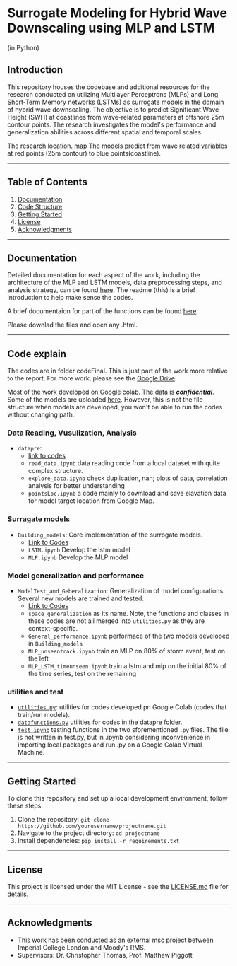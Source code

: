 # Surrogate Modeling for Hybrid Wave Downscaling using MLP and LSTM

(in Python)

## Introduction

This repository houses the codebase and additional resources for the research conducted on utilizing Multilayer Perceptrons (MLPs) and Long Short-Term Memory networks (LSTMs) as surrogate models in the domain of hybrid wave downscaling. The objective is to predict Significant Wave Height (SWH) at coastlines from wave-related parameters at offshore 25m contour points. The research investigates the model's performance and generalization abilities across different spatial and temporal scales.

The research location. [map](https://github.com/ese-msc-2022/irp-sm1122/blob/main/codeFinal/datapre/map.html) The models predict from wave related variables at red points (25m contour) to blue points(coastline). 

---

## Table of Contents

1. [Documentation](#documentation)
2. [Code Structure](#code-structure)
3. [Getting Started](#getting-started)
4. [License](#license)
5. [Acknowledgments](#acknowledgments)

---

## Documentation

Detailed documentation for each aspect of the work, including the architecture of the MLP and LSTM models, data preprocessing steps, and analysis strategy, can be found [here](https://github.com/ese-msc-2022/irp-sm1122/blob/main/reports/sm1122-finalreport.pdf). The readme (this) is a brief introduction to help make sense the codes. 

A brief documentaion for part of the functions can be found [here](https://github.com/ese-msc-2022/irp-sm1122/tree/main/codeFinal/doc/build/html). 

Please downlad the files and open any .html.

---

## Code explain

The codes are in folder codeFinal. This is just part of the work more relative to the report. For more work, please see the [Google Drive](https://drive.google.com/drive/folders/1l__vH-LfxBH7RtKKLTlmnXzO2cO7QeSU?usp=drive_link).

Most of the work developed on Google colab.
The data is ***confidential***.
Some of the models are uploaded [here](https://github.com/ese-msc-2022/irp-sm1122/tree/main/codeFinal/models). However, this is not the file structure when models are developed, you won't be able to run the codes without changing path.

### Data Reading, Vusulization, Analysis
- `datapre`:
  - [link to codes](https://github.com/ese-msc-2022/irp-sm1122/tree/main/codeFinal/datapre)
  - `read_data.ipynb` data reading code from a local dataset with quite complex structure.
  - `explore_data.ipynb` check duplication, nan; plots of data, correlation analysis for better understanding 
  - `pointsLoc.ipynb` a code mainly to download and save elavation data for model target location from Google Map.
    
### Surragate models
- `Building_models`: Core implementation of the surrogate models.
  - [Link to Codes](https://github.com/ese-msc-2022/irp-sm1122/tree/main/codeFinal/Building_models)
  - `LSTM.ipynb` Develop the lstm model
  - `MLP.ipynb` Develop the MLP model

### Model generalization and performance
- `ModelTest_and_Geberalization`: Generalization of model configurations. Several new models are trained and tested.
  - [Link to Codes](https://github.com/ese-msc-2022/irp-sm1122/tree/main/codeFinal/ModelTest_and_Generalization)
  - `space_generalization`  as its name. Note, the functions and classes in these codes are not all merged into `utilities.py` as they are context-specific. 
  - `General_performance.ipynb` performace of the two models developed in `Building_models` 
  - `MLP_unseentrack.ipynb` train an MLP on 80% of storm event, test on the left
  - `MLP_LSTM_timeunseen.ipynb` train a lstm and mlp on the initial 80% of the time series, test on the remaining

### utilities and test
  - [`utilities.py`](https://github.com/ese-msc-2022/irp-sm1122/blob/main/codeFinal/utilities.py): utilities for codes developed pn Google Colab (codes that train/run models).
  - [`datafunctions.py`](https://github.com/ese-msc-2022/irp-sm1122/blob/main/codeFinal/datapre/data_functions.py) utilities for codes in the datapre folder.
  - [`test.ipynb`](https://github.com/ese-msc-2022/irp-sm1122/blob/main/codeFinal/tests.ipynb) testing functions in the two sforementioned `.py` files. The file is not written in test.py, but in .ipynb considering inconvenience in importing local packages and run .py on a Google Colab Virtual Machine.
    
---

## Getting Started

To clone this repository and set up a local development environment, follow these steps:

1. Clone the repository: `git clone https://github.com/yourusername/projectname.git`
2. Navigate to the project directory: `cd projectname`
3. Install dependencies: `pip install -r requirements.txt`

---

## License

This project is licensed under the MIT License - see the [LICENSE.md](https://github.com/ese-msc-2022/irp-sm1122/edit/main/codeFinal/LICENSE.md) file for details.

---

## Acknowledgments

- This work has been conducted as an external msc project between Imperial College London and Moody's RMS.
- Supervisors: Dr. Christopher Thomas, Prof. Matthew Piggott

